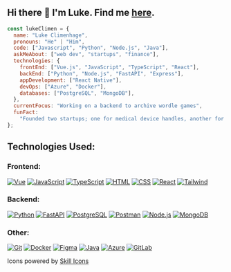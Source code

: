 ## Hi there 👋 I'm Luke. Find me [here](https://lukeclimenhage.com/).

```javascript
const lukeClimen = {
  name: "Luke Climenhage",
  pronouns: "He" | "Him",
  code: ["Javascript", "Python", "Node.js", "Java"],
  askMeAbout: ["web dev", "startups", "finance"],
  technologies: {
    frontEnd: ["Vue.js", "JavaScript", "TypeScript", "React"],
    backEnd: ["Python", "Node.js", "FastAPI", "Express"],
    appDevelopment: ["React Native"],
    devOps: ["Azure", "Docker"],
    databases: ["PostgreSQL", "MongoDB"],
  },
  currentFocus: "Working on a backend to archive wordle games",
  funFact:
    "Founded two startups; one for medical device handles, another for commercial intra-canopy greenhouse lighting",
};
```

## Technologies Used:

### Frontend:

[![Vue](https://skills.thijs.gg/icons?i=vue)](https://vuejs.org/)
[![JavaScript](https://skills.thijs.gg/icons?i=js)](https://developer.mozilla.org/en-US/docs/Web/javascript)
[![TypeScript](https://skills.thijs.gg/icons?i=ts)](https://www.typescriptlang.org/)
[![HTML](https://skills.thijs.gg/icons?i=html)](https://html.com/html5/)
[![CSS](https://skills.thijs.gg/icons?i=css)](https://developer.mozilla.org/en-US/docs/Web/CSS)
[![React](https://skills.thijs.gg/icons?i=react)](https://react.dev/)
[![Tailwind](https://skills.thijs.gg/icons?i=tailwind)](https://tailwindcss.com/)

### Backend:

[![Python](https://skills.thijs.gg/icons?i=py)](https://www.python.org/)
[![FastAPI](https://skills.thijs.gg/icons?i=fastapi)](https://fastapi.tiangolo.com/)
[![PostgreSQL](https://skills.thijs.gg/icons?i=postgres)](https://www.postgresql.org/)
[![Postman](https://skills.thijs.gg/icons?i=postman)](https://www.postman.com/)
[![Node.js](https://skills.thijs.gg/icons?i=nodejs)](https://nodejs.org/)
[![MongoDB](https://skills.thijs.gg/icons?i=mongodb)](https://www.mongodb.com/)

### Other:

[![Git](https://skills.thijs.gg/icons?i=git)](https://git-scm.com/)
[![Docker](https://skills.thijs.gg/icons?i=docker)](https://www.docker.com/)
[![Figma](https://skills.thijs.gg/icons?i=figma)](https://www.figma.com/)
[![Java](https://skills.thijs.gg/icons?i=java)](https://www.java.com/)
[![Azure](https://skills.thijs.gg/icons?i=azure)](https://azure.microsoft.com/)
[![GitLab](https://skills.thijs.gg/icons?i=gitlab)](https://about.gitlab.com/)

Icons powered by [Skill Icons](https://skillicons.dev)
